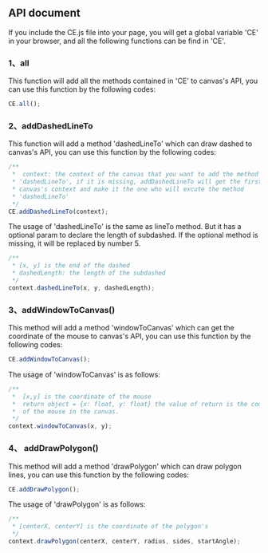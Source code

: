 ## API document

If you include the CE.js file into your page, you will get a global variable 'CE' in your browser, and all the following functions can be find in 'CE'.

### 1、all

This function will add all the methods contained in 'CE' to canvas's API, you can use this function by the following codes:

```javascript
CE.all();
```

### 2、addDashedLineTo

This function will add a method 'dashedLineTo' which can draw dashed to canvas's API, you can use this function by the following codes:

```javascript
/**
 *	context: the context of the canvas that you want to add the method 
 * 'dashedLineTo', if it is missing, addDashedLineTo will get the first
 * canvas's context and make it the one who will excute the method
 * 'dashedLineTo'
 */
CE.addDashedLineTo(context);
```

The usage of 'dashedLineTo' is the same as lineTo method. But it has a optional param to declare the length of subdashed. If the optional method is missing, it will be replaced by number 5.

```javascript
/**
 * [x, y] is the end of the dashed
 * dashedLength: the length of the subdashed
 */
context.dashedLineTo(x, y, dashedLength);
```

### 3、addWindowToCanvas()

This method will add a method 'windowToCanvas' which can get the coordinate of the mouse to canvas's API, you can use this function by the following codes:

```javascript
CE.addWindowToCanvas();
```

The usage of 'windowToCanvas' is as follows:

```javascript
/**
 *	[x,y] is the coordinate of the mouse
 *  return object = {x: float, y: float} the value of return is the coordinate
 *  of the mouse in the canvas.
 */
context.windowToCanvas(x, y);
```

### 4、 addDrawPolygon()

This method will add a method 'drawPolygon' which can draw polygon lines, you can use this function by the following codes:

```javascript
CE.addDrawPolygon();
```

The usage of 'drawPolygon' is as follows:

```javascript
/**
 * [centerX, centerY] is the coordinate of the polygon's 
 */
context.drawPolygon(centerX, centerY, radius, sides, startAngle);
```